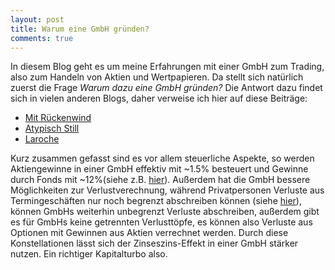 ```yaml
---
layout: post
title: Warum eine GmbH gründen?
comments: true
---
```


In diesem Blog geht es um meine Erfahrungen mit einer GmbH zum Trading, also zum Handeln von Aktien und Wertpapieren.
Da stellt sich natürlich zuerst die Frage <em>Warum dazu eine GmbH gründen?</em>
Die Antwort dazu findet sich in vielen anderen Blogs, daher verweise ich hier auf diese Beiträge:

* <a href="https://mit-rueckenwind.info/der-spardosen-gmbh-masterplan/"> Mit Rückenwind</a>
* <a href="https://www.atypischstill.com/allgemein/zwischenstand-nach-drei-monaten-gruendung-unserer-sparschwein-ug">Atypisch Still</a>
* <a href="https://github.com/laroche/trading-gmbh">Laroche</a>

Kurz zusammen gefasst sind es vor allem steuerliche Aspekte, so werden Aktiengewinne in einer GmbH effektiv mit ~1.5% besteuert und Gewinne durch Fonds mit ~12%(siehe z.B. <a href="https://wissen.ride.capital/knowledge/effektiver-steuersatz-ver%C3%A4u%C3%9Ferungsgewinne-aktienfonds">hier</a>). Außerdem hat die GmbH bessere Möglichkeiten zur Verlustverechnung, während Privatpersonen Verluste aus Termingeschäften nur noch begrenzt abschreiben können (siehe <a href="https://trading-steuerberatung.de/verlustverrechnung-aktien-termingeschaefte-ab-2021/">hier</a>), können GmbHs weiterhin unbegrenzt Verluste abschreiben, außerdem gibt es für GmbHs keine getrennten Verlusttöpfe, es können also Verluste aus Optionen mit Gewinnen aus Aktien verrechnet werden. Durch diese Konstellationen lässt sich der Zinseszins-Effekt in einer GmbH stärker nutzen. Ein richtiger Kapitalturbo also.

